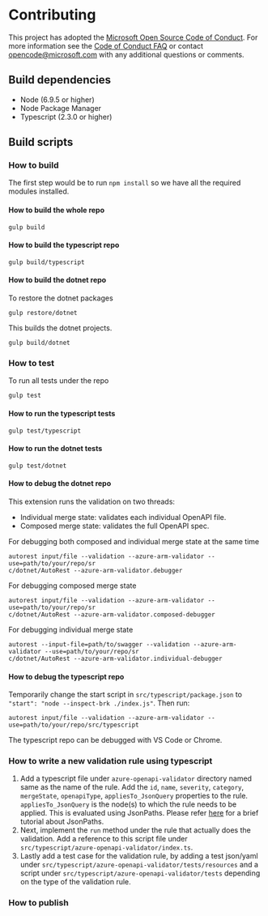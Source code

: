 # Contributing

This project has adopted the [Microsoft Open Source Code of Conduct](https://opensource.microsoft.com/codeofconduct/). For more information see the [Code of Conduct FAQ](https://opensource.microsoft.com/codeofconduct/faq/) or contact [opencode@microsoft.com](mailto:opencode@microsoft.com) with any additional questions or comments.

## Build dependencies
- Node (6.9.5 or higher)
- Node Package Manager
- Typescript (2.3.0 or higher)

## Build scripts
### How to build
The first step would be to run ```npm install``` so we have all the required modules installed.
#### How to build the whole repo
```
gulp build
```
#### How to build the typescript repo
```
gulp build/typescript
```
#### How to build the dotnet repo
To restore the dotnet packages
```
gulp restore/dotnet
```
This builds the dotnet projects.
```
gulp build/dotnet
```
### How to test
To run all tests under the repo
```
gulp test
```
#### How to run the typescript tests
```
gulp test/typescript
```
#### How to run the dotnet tests
```
gulp test/dotnet
```
#### How to debug the dotnet repo

This extension runs the validation on two threads:
 - Individual merge state: validates each individual OpenAPI file.
 - Composed merge state: validates the full OpenAPI spec.

For debugging both composed and individual merge state at the same time
```
autorest input/file --validation --azure-arm-validator --use=path/to/your/repo/sr
c/dotnet/AutoRest --azure-arm-validator.debugger 
```
For debugging composed merge state
```
autorest input/file --validation --azure-arm-validator --use=path/to/your/repo/sr
c/dotnet/AutoRest --azure-arm-validator.composed-debugger 
```
For debugging individual merge state
```
autorest --input-file=path/to/swagger --validation --azure-arm-validator --use=path/to/your/repo/sr
c/dotnet/AutoRest --azure-arm-validator.individual-debugger 
```
#### How to debug the typescript repo
Temporarily change the start script in `src/typescript/package.json` to `"start": "node --inspect-brk ./index.js"`.
Then run:
```
autorest input/file --validation --azure-arm-validator --use=path/to/your/repo/src/typescript
```
The typescript repo can be debugged with VS Code or Chrome.
### How to write a new validation rule using typescript
1. Add a typescript file under ```azure-openapi-validator``` directory named same as the name of the rule. Add the ```id```, ```name```, ```severity```, ```category```,  ```mergeState```,  ```openapiType```,  ```appliesTo_JsonQuery``` properties to the rule. ```appliesTo_JsonQuery``` is the node(s) to which the rule needs to be applied. This is evaluated using JsonPaths. Please refer [here](https://www.npmjs.com/package/jsonpath#jsonpath-syntax) for a brief tutorial about JsonPaths.
2. Next, implement the ```run``` method under the rule that actually does the validation. Add a reference to this script file under ```src/typescript/azure-openapi-validator/index.ts```.
3. Lastly add a test case for the validation rule, by adding a test json/yaml under ```src/typescript/azure-openapi-validator/tests/resources``` and a script under ```src/typescript/azure-openapi-validator/tests``` depending on the type of the validation rule.

### How to publish

